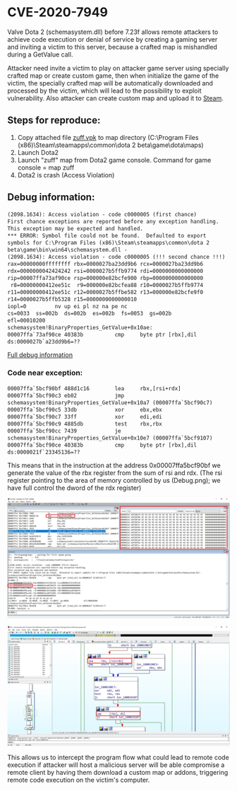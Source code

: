 # CVE-2020-7949

Valve Dota 2 (schemasystem.dll) before 7.23f allows remote attackers to achieve code execution or denial of service by creating a gaming server and inviting a victim to this server, because a crafted map is mishandled during a GetValue call.

Attacker need invite a victim to play on attacker game server using specially crafted map or create custom game, then when initialize the game of the victim, the specially crafted map will be automatically downloaded and processed by the victim, which will lead to the possibility to exploit vulnerability. Also attacker can create custom map and upload it to [Steam](https://steamcommunity.com/sharedfiles/filedetails/?id=328258382).

## Steps for reproduce:

1) Copy attached file [zuff.vpk](zuff.zip) to map directory (C:\Program Files (x86)\Steam\steamapps\common\dota 2 beta\game\dota\maps)
2) Launch Dota2
3) Launch "zuff" map from Dota2 game console. Command for game console = map zuff
4) Dota2 is crash (Access Violation)

## Debug information:

```
(2098.1634): Access violation - code c0000005 (first chance)
First chance exceptions are reported before any exception handling.
This exception may be expected and handled.
*** ERROR: Symbol file could not be found.  Defaulted to export symbols for C:\Program Files (x86)\Steam\steamapps\common\dota 2 beta\game\bin\win64\schemasystem.dll - 
(2098.1634): Access violation - code c0000005 (!!! second chance !!!)
rax=00000000ffffffff rbx=0000027ba23dd9b6 rcx=0000027ba23dd9b6
rdx=0000000042424242 rsi=0000027b5ffb9774 rdi=0000000000000000
rip=00007ffa73af90ce rsp=000000e82bcfe900 rbp=0000000000000000
 r8=00000000412ee51c  r9=000000e82bcfea88 r10=0000027b5ffb9774
r11=00000000412ee51c r12=0000027b5ffbe582 r13=000000e82bcfe9f0
r14=0000027b5ffb5328 r15=0000000000000010
iopl=0         nv up ei pl nz na pe nc
cs=0033  ss=002b  ds=002b  es=002b  fs=0053  gs=002b             efl=00010200
schemasystem!BinaryProperties_GetValue+0x10ae:
00007ffa`73af90ce 40383b          cmp     byte ptr [rbx],dil ds:0000027b`a23dd9b6=??
```

[Full debug information](Full_dbg_info.txt)

### Code near exception:

```
00007ffa`5bcf90bf 488d1c16        lea     rbx,[rsi+rdx]
00007ffa`5bcf90c3 eb02            jmp     schemasystem!BinaryProperties_GetValue+0x10a7 (00007ffa`5bcf90c7)
00007ffa`5bcf90c5 33db            xor     ebx,ebx
00007ffa`5bcf90c7 33ff            xor     edi,edi
00007ffa`5bcf90c9 4885db          test    rbx,rbx
00007ffa`5bcf90cc 7439            je      schemasystem!BinaryProperties_GetValue+0x10e7 (00007ffa`5bcf9107)
00007ffa`5bcf90ce 40383b          cmp     byte ptr [rbx],dil ds:0000021f`23345136=??
```
This means that in the instruction at the address 0x00007ffa5bcf90bf we generate the value of the rbx register from the sum of rsi and rdx. (The rsi register pointing to the area of memory controlled by us (Debug.png); we have full control the dword of the rdx register) 

![Debug.jpg](Debug.jpg) 


![disassebmly.jpg](disassebmly.jpg)


This allows us to intercept the program flow what could lead to remote code execution if attacker will host a malicious server will be able compromise a remote client by having them download a custom map or addons, triggering remote code execution on the victim's computer.
